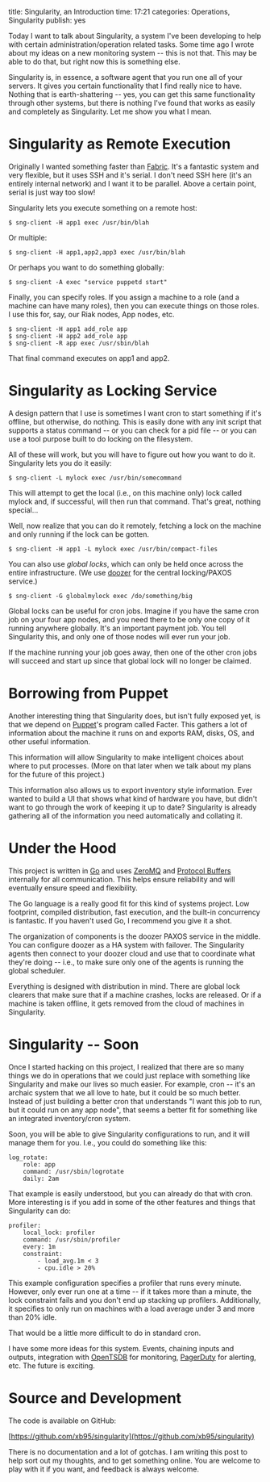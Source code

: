 title: Singularity, an Introduction
time: 17:21
categories: Operations, Singularity
publish: yes

Today I want to talk about Singularity, a system I've been developing to
help with certain administration/operation related tasks. Some time ago
I wrote about my ideas on a new monitoring system -- this is not that.
This may be able to do that, but right now this is something else.

Singularity is, in essence, a software agent that you run one all of
your servers. It gives you certain functionality that I find really nice
to have. Nothing that is earth-shattering -- yes, you can get this same
functionality through other systems, but there is nothing I've found
that works as easily and completely as Singularity. Let me show you what
I mean.

# Singularity as Remote Execution

Originally I wanted something faster than [Fabric](http://fabfile.org/).
It's a fantastic system and very flexible, but it uses SSH and it's
serial. I don't need SSH here (it's an entirely internal network) and I
want it to be parallel. Above a certain point, serial is just way too
slow!

Singularity lets you execute something on a remote host:

    $ sng-client -H app1 exec /usr/bin/blah

Or multiple:

    $ sng-client -H app1,app2,app3 exec /usr/bin/blah

Or perhaps you want to do something globally:

    $ sng-client -A exec "service puppetd start"

Finally, you can specify roles. If you assign a machine to a role (and
a machine can have many roles), then you can execute things on those
roles. I use this for, say, our Riak nodes, App nodes, etc.

    $ sng-client -H app1 add_role app
    $ sng-client -H app2 add_role app
    $ sng-client -R app exec /usr/sbin/blah

That final command executes on app1 and app2.

# Singularity as Locking Service

A design pattern that I use is sometimes I want cron to start something
if it's offline, but otherwise, do nothing. This is easily done with
any init script that supports a status command -- or you can check for
a pid file -- or you can use a tool purpose built to do locking on the
filesystem.

All of these will work, but you will have to figure out how you want to
do it. Singularity lets you do it easily:

    $ sng-client -L mylock exec /usr/bin/somecommand

This will attempt to get the local (i.e., on this machine only) lock
called mylock and, if successful, will then run that command. That's
great, nothing special...

Well, now realize that you can do it remotely, fetching a lock on the
machine and only running if the lock can be gotten.

    $ sng-client -H app1 -L mylock exec /usr/bin/compact-files

You can also use *global locks*, which can only be held once across the
entire infrastructure. (We use [doozer](https://github.com/ha/doozerd)
for the central locking/PAXOS service.)

    $ sng-client -G globalmylock exec /do/something/big

Global locks can be useful for cron jobs. Imagine if you have the same
cron job on your four app nodes, and you need there to be only one copy
of it running anywhere globally. It's an important payment job. You tell
Singularity this, and only one of those nodes will ever run your job.

If the machine running your job goes away, then one of the other cron
jobs will succeed and start up since that global lock will no longer be
claimed.

# Borrowing from Puppet

Another interesting thing that Singularity does, but isn't fully exposed
yet, is that we depend on [Puppet](http://puppetlabs.com/)'s program
called Facter. This gathers a lot of information about the machine it
runs on and exports RAM, disks, OS, and other useful information.

This information will allow Singularity to make intelligent choices
about where to put processes. (More on that later when we talk about my
plans for the future of this project.)

This information also allows us to export inventory style information.
Ever wanted to build a UI that shows what kind of hardware you have, but
didn't want to go through the work of keeping it up to date? Singularity
is already gathering all of the information you need automatically and
collating it.

# Under the Hood

This project is written in [Go](http://golang.org/) and uses
[ZeroMQ](http://www.zeromq.org/) and [Protocol
Buffers](https://developers.google.com/protocol-buffers/) internally for
all communication. This helps ensure reliability and will eventually
ensure speed and flexibility.

The Go language is a really good fit for this kind of systems project.
Low footprint, compiled distribution, fast execution, and the built-in
concurrency is fantastic. If you haven't used Go, I recommend you give
it a shot.

The organization of components is the doozer PAXOS service in the
middle. You can configure doozer as a HA system with failover. The
Singularity agents then connect to your doozer cloud and use that to
coordinate what they're doing -- i.e., to make sure only one of the
agents is running the global scheduler.

Everything is designed with distribution in mind. There are global lock
clearers that make sure that if a machine crashes, locks are released.
Or if a machine is taken offline, it gets removed from the cloud of
machines in Singularity.

# Singularity -- Soon

Once I started hacking on this project, I realized that there are
so many things we do in operations that we could just replace with
something like Singularity and make our lives so much easier. For
example, cron -- it's an archaic system that we all love to hate, but
it could be so much better. Instead of just building a better cron that
understands "I want this job to run, but it could run on any app node",
that seems a better fit for something like an integrated inventory/cron
system.

Soon, you will be able to give Singularity configurations to run, and it
will manage them for you. I.e., you could do something like this:

    log_rotate:
        role: app
        command: /usr/sbin/logrotate
        daily: 2am

That example is easily understood, but you can already do that with
cron. More interesting is if you add in some of the other features and
things that Singularity can do:

    profiler:
        local_lock: profiler
        command: /usr/sbin/profiler
        every: 1m
        constraint:
            - load_avg.1m < 3
            - cpu.idle > 20%

This example configuration specifies a profiler that runs every minute.
However, only ever run one at a time -- if it takes more than a minute,
the lock constraint fails and you don't end up stacking up profilers.
Additionally, it specifies to only run on machines with a load average
under 3 and more than 20% idle.

That would be a little more difficult to do in standard cron.

I have some more ideas for this system. Events, chaining inputs
and outputs, integration with [OpenTSDB](http://opentsdb.net/) for
monitoring, [PagerDuty](http://pagerduty.com) for alerting, etc. The
future is exciting.

# Source and Development

The code is available on GitHub:

[https://github.com/xb95/singularity](https://github.com/xb95/singularity)

There is no documentation and a lot of gotchas. I am writing this post
to help sort out my thoughts, and to get something online. You are
welcome to play with it if you want, and feedback is always welcome.
